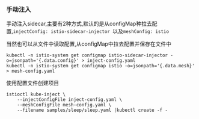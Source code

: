 ### 手动注入

手动注入sidecar,主要有2种方式,默认的是从configMap种拉去配置,`injectConfig: istio-sidecar-injector `以及`meshConfig: istio`

当然也可以从文件中读取配置,从configMap中拉去配置并保存在文件中

```
kubectl -n istio-system get configmap istio-sidecar-injector -o=jsonpath='{.data.config}' > inject-config.yaml
kubectl -n istio-system get configmap istio -o=jsonpath='{.data.mesh}' > mesh-config.yaml
```

使用配置文件创建项目

```
istioctl kube-inject \
    --injectConfigFile inject-config.yaml \
    --meshConfigFile mesh-config.yaml \
    --filename samples/sleep/sleep.yaml |kubectl create -f -

```




